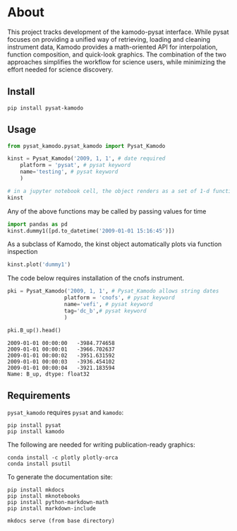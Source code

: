 # About

This project tracks development of the kamodo-pysat interface. While pysat focuses
on providing a unified way of retrieving, loading and cleaning instrument data,
Kamodo provides a math-oriented API for interpolation, function composition, 
and quick-look graphics. The combination of the two approaches simplifies 
the workflow for science users, while minimizing the effort needed for science discovery.

## Install

```console
pip install pysat-kamodo
```

## Usage

```python
from pysat_kamodo.pysat_kamodo import Pysat_Kamodo
```

```python
kinst = Pysat_Kamodo('2009, 1, 1', # date required
    platform = 'pysat', # pysat keyword
    name='testing', # pysat keyword
    )
```

```python
# in a jupyter notebook cell, the object renders as a set of 1-d functions
kinst
```

Any of the above functions may be called by passing values for time

```python
import pandas as pd
kinst.dummy1([pd.to_datetime('2009-01-01 15:16:45')])
```

As a subclass of Kamodo, the kinst object automatically plots via function inspection

```python
kinst.plot('dummy1')
```

The code below requires installation of the cnofs instrument.

```python
pki = Pysat_Kamodo('2009, 1, 1', # Pysat_Kamodo allows string dates
                  platform = 'cnofs', # pysat keyword
                  name='vefi', # pysat keyword
                  tag='dc_b',# pysat keyword
                  )

pki.B_up().head()
```
```console
2009-01-01 00:00:00   -3984.774658
2009-01-01 00:00:01   -3966.702637
2009-01-01 00:00:02   -3951.631592
2009-01-01 00:00:03   -3936.454102
2009-01-01 00:00:04   -3921.183594
Name: B_up, dtype: float32
```


## Requirements

`pysat_kamodo` requires `pysat` and `kamodo`:
```console
pip install pysat
pip install kamodo
```

The following are needed for writing publication-ready graphics:

```console
conda install -c plotly plotly-orca
conda install psutil
```

To generate the documentation site:

```console
pip install mkdocs
pip install mknotebooks
pip install python-markdown-math
pip install markdown-include

mkdocs serve (from base directory)
```

